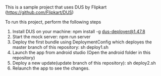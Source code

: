 This is a sample project that uses DUS by Flipkart
(https://github.com/Flipkart/DUS)

To run this project, perform the following steps

1. Install DUS on your machine: npm install -g dus-deployer@1.47.8
2. Start the mock server: npm run server
3. Deploy the first bundle using DeploymentConfig which deployes
the master branch of this repository: sh deploy1.sh
4. Launch the app from android studio (Open the android folder in this repository)
5. Deploy a new update(update branch of this repository): sh deploy2.sh
6. Relaunch the app to see the changes.

